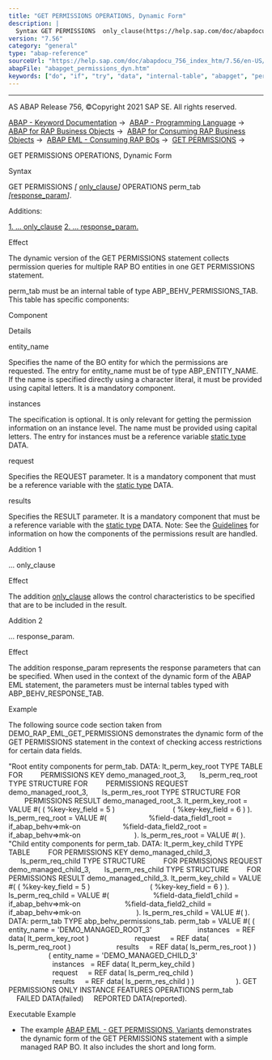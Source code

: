 ```yaml
---
title: "GET PERMISSIONS OPERATIONS, Dynamic Form"
description: |
  Syntax GET PERMISSIONS  only_clause(https://help.sap.com/doc/abapdocu_756_index_htm/7.56/en-US/abapget_permissions_only_clause.htm) OPERATIONS perm_tab response_param(https://help.sap.com/doc/abapdocu_756_index_htm/7.56/en-US/abapeml_response.htm). Additions: 1. ... only_cl
version: "7.56"
category: "general"
type: "abap-reference"
sourceUrl: "https://help.sap.com/doc/abapdocu_756_index_htm/7.56/en-US/abapget_permissions_dyn.htm"
abapFile: "abapget_permissions_dyn.htm"
keywords: ["do", "if", "try", "data", "internal-table", "abapget", "permissions", "dyn"]
---
```


* * *

AS ABAP Release 756, ©Copyright 2021 SAP SE. All rights reserved.

[ABAP - Keyword Documentation](https://help.sap.com/doc/abapdocu_756_index_htm/7.56/en-US/abenabap.htm) →  [ABAP - Programming Language](https://help.sap.com/doc/abapdocu_756_index_htm/7.56/en-US/abenabap_reference.htm) →  [ABAP for RAP Business Objects](https://help.sap.com/doc/abapdocu_756_index_htm/7.56/en-US/abenabap_for_rap_bos.htm) →  [ABAP for Consuming RAP Business Objects](https://help.sap.com/doc/abapdocu_756_index_htm/7.56/en-US/abenabap_consume_rap_bos.htm) →  [ABAP EML - Consuming RAP BOs](https://help.sap.com/doc/abapdocu_756_index_htm/7.56/en-US/abeneml.htm) →  [GET PERMISSIONS](https://help.sap.com/doc/abapdocu_756_index_htm/7.56/en-US/abapget_permissions.htm) → 

GET PERMISSIONS OPERATIONS, Dynamic Form

Syntax

GET PERMISSIONS *\[* [only\_clause](https://help.sap.com/doc/abapdocu_756_index_htm/7.56/en-US/abapget_permissions_only_clause.htm)*\]* OPERATIONS perm\_tab *\[*[response\_param](https://help.sap.com/doc/abapdocu_756_index_htm/7.56/en-US/abapeml_response.htm)*\]*.

Additions:

[1\. ... only\_clause](#!ABAP_ADDITION_1@1@)
[2\. ... response\_param.](#!ABAP_ADDITION_2@2@)

Effect

The dynamic version of the GET PERMISSIONS statement collects permission queries for multiple RAP BO entities in one GET PERMISSIONS statement.

perm\_tab must be an internal table of type ABP\_BEHV\_PERMISSIONS\_TAB. This table has specific components:

Component

Details

entity\_name

Specifies the name of the BO entity for which the permissions are requested. The entry for entity\_name must be of type ABP\_ENTITY\_NAME. If the name is specified directly using a character literal, it must be provided using capital letters. It is a mandatory component.

instances

The specification is optional. It is only relevant for getting the permission information on an instance level. The name must be provided using capital letters. The entry for instances must be a reference variable [static type](https://help.sap.com/doc/abapdocu_756_index_htm/7.56/en-US/abenstatic_type_glosry.htm "Glossary Entry") DATA.

request

Specifies the REQUEST parameter. It is a mandatory component that must be a reference variable with the [static type](https://help.sap.com/doc/abapdocu_756_index_htm/7.56/en-US/abenstatic_type_glosry.htm "Glossary Entry") DATA.

results

Specifies the RESULT parameter. It is a mandatory component that must be a reference variable with the [static type](https://help.sap.com/doc/abapdocu_756_index_htm/7.56/en-US/abenstatic_type_glosry.htm "Glossary Entry") DATA.
Note: See the [Guidelines](https://help.sap.com/doc/abapdocu_756_index_htm/7.56/en-US/abapget_permissions_rules.htm) for information on how the components of the permissions result are handled.

Addition 1   

... only\_clause

Effect

The addition [only\_clause](https://help.sap.com/doc/abapdocu_756_index_htm/7.56/en-US/abapget_permissions_only_clause.htm) allows the control characteristics to be specified that are to be included in the result.

Addition 2   

... response\_param.

Effect

The addition response\_param represents the response parameters that can be specified. When used in the context of the dynamic form of the ABAP EML statement, the parameters must be internal tables typed with ABP\_BEHV\_RESPONSE\_TAB.

Example

The following source code section taken from DEMO\_RAP\_EML\_GET\_PERMISSIONS demonstrates the dynamic form of the GET PERMISSIONS statement in the context of checking access restrictions for certain data fields.

"Root entity components for perm\_tab.
DATA: lt\_perm\_key\_root TYPE TABLE FOR
        PERMISSIONS KEY demo\_managed\_root\_3,
      ls\_perm\_req\_root TYPE STRUCTURE FOR
        PERMISSIONS REQUEST demo\_managed\_root\_3,
      ls\_perm\_res\_root TYPE STRUCTURE FOR
        PERMISSIONS RESULT demo\_managed\_root\_3.
lt\_perm\_key\_root = VALUE #( ( %key-key\_field = 5 )
                            ( %key-key\_field = 6 ) ).
ls\_perm\_req\_root = VALUE #(
                    %field-data\_field1\_root = if\_abap\_behv=>mk-on
                    %field-data\_field2\_root = if\_abap\_behv=>mk-on
                          ).
ls\_perm\_res\_root = VALUE #( ).
"Child entity components for perm\_tab.
DATA: lt\_perm\_key\_child TYPE TABLE
        FOR PERMISSIONS KEY demo\_managed\_child\_3,
      ls\_perm\_req\_child TYPE STRUCTURE
        FOR PERMISSIONS REQUEST demo\_managed\_child\_3,
      ls\_perm\_res\_child TYPE STRUCTURE
        FOR PERMISSIONS RESULT demo\_managed\_child\_3.
lt\_perm\_key\_child = VALUE #( ( %key-key\_field = 5 )
                             ( %key-key\_field = 6 ) ).
ls\_perm\_req\_child = VALUE #(
                     %field-data\_field1\_child = if\_abap\_behv=>mk-on
                     %field-data\_field2\_child = if\_abap\_behv=>mk-on
                           ).
ls\_perm\_res\_child = VALUE #( ).
DATA:
perm\_tab TYPE abp\_behv\_permissions\_tab.
perm\_tab = VALUE #( ( entity\_name = 'DEMO\_MANAGED\_ROOT\_3'
                      instances   = REF data( lt\_perm\_key\_root )
                      request     = REF data( ls\_perm\_req\_root )
                      results     = REF data( ls\_perm\_res\_root ) )
                    ( entity\_name = 'DEMO\_MANAGED\_CHILD\_3'
                      instances   = REF data( lt\_perm\_key\_child )
                      request     = REF data( ls\_perm\_req\_child )
                      results     = REF data( ls\_perm\_res\_child ) )
                    ).
GET PERMISSIONS ONLY INSTANCE FEATURES OPERATIONS perm\_tab
    FAILED DATA(failed)
    REPORTED DATA(reported).

Executable Example

-   The example [ABAP EML - GET PERMISSIONS, Variants](https://help.sap.com/doc/abapdocu_756_index_htm/7.56/en-US/abenget_perm_forms_abexa.htm) demonstrates the dynamic form of the GET PERMISSIONS statement with a simple managed RAP BO. It also includes the short and long form.